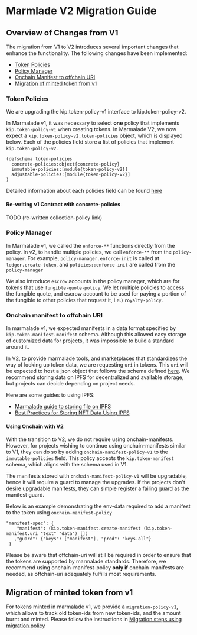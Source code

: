 # Marmlade V2 Migration Guide

## Overview of Changes from V1

The migration from V1 to V2 introduces several important changes that enhance the functionality. The following changes have been implemented:

- [Token Policies](#token-policies)
- [Policy Manager](#policy-manager)
- [Onchain Manifest to offchain URI](#onchain-manifest-to-offchain-uri)
- [Migration of minted token from v1](#migration-of-minted-token-from-v1)

### Token Policies

We are upgrading the kip.token-policy-v1 interface to kip.token-policy-v2.

In Marmalade v1, it was necessary to select **one** policy that implements `kip.token-policy-v1` when creating tokens. In Marmalade V2, we now expect a `kip.token-policy-v2.token-policies` object, which is displayed below. Each of the policies field store a list of policies that implement `kip.token-policy-v2`.

```
(defschema token-policies
  concrete-policies:object{concrete-policy}
  immutable-policies:[module{token-policy-v2}]
  adjustable-policies:[module{token-policy-v2}]
)
```

Detailed information about each policies field can be found [here](./README.md#using-policies)

#### Re-writing v1 Contract with concrete-policies

TODO (re-written collection-policy link)

### Policy Manager

In Marmalade v1, we called the `enforce-**` functions directly from the policy. In v2, to handle multiple policies, we call `enforce-**` from the `policy-manager`. For example, `policy-manager.enforce-init` is called at `ledger.create-token`, and `policies::enforce-init` are called from the `policy-manager`

We also introduce `escrow` accounts in the policy manager, which are for tokens that use `fungible-quote-policy`. We let multiple policies to access the fungible quote, and escrow account to be used for paying a portion of the fungible to other policies that request it, i.e.) `royalty-policy`.

### Onchain manifest to offchain URI

In marmalade v1, we expected manifests in a data format specified by `kip.token-manifest.manifest` schema. Although this allowed easy storage of customized data for projects, it was impossible to build a standard around it.

In V2, to provide marmalade tools, and marketplaces that standardizes the way of looking up token data, we are requesting `uri` in tokens. This `uri` will be expected to host a json object that follows the schema defined [here](./README.md#off-chain-schema). We recommend storing data on IPFS for decentralized and available storage, but projects can decide depending on project needs.

Here are some guides to using IPFS:

- [Marmalade guide to storing file on IPFS](https://docs.kadena.io/build/guides/marmalade-tutorial#interplanetary-storage-saving)
- [Best Practices for Storing NFT Data Using IPFS](https://docs.ipfs.tech/how-to/best-practices-for-nft-data/#best-practices-for-storing-nft-data-using-ipfs)

#### Using Onchain with V2

With the transition to V2, we do not require using onchain-manifests. However, for projects wishing to continue using onchain-manifests similar to V1, they can do so by adding `onchain-manifest-policy-v1` to the `immutable-policies` field. This policy accepts the `kip.token-manifest` schema, which aligns with the schema used in V1.

The manifests stored with `onchain-manifest-policy-v1` will be upgradable, hence it will require a guard to manage the upgrades. If the projects don't desire upgradable manifests, they can simple register a failing guard as the manifest guard.

Below is an example demonstrating the env-data required to add a manifest to the token using `onchain-manifest-policy`

```
"manifest-spec": {
    "manifest": (kip.token-manifest.create-manifest (kip.token-manifest.uri "text" "data") [])
   ,"guard": {"keys": ["manifest"], "pred": "keys-all"}
 }
```

Please be aware that offchain-uri will still be required in order to ensure that the tokens are supported by marmalade standards. Therefore, we recommend using onchain-manifest-policy **only if** onchain-manifests are needed, as offchain-uri adequately fulfills most requirements.

## Migration of minted token from v1

For tokens minted in marmalade v1, we provide a `migration-policy-v1`, which allows to track old token-ids from new token-ids, and the amount burnt and minted. Please follow the instructions in [Migration steps using migration policy](./policies/migration-policy/migration-policy.md#migration-steps)

